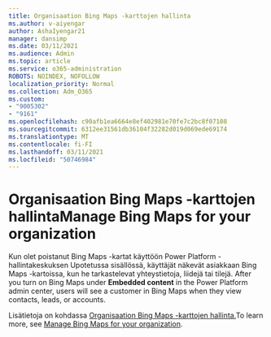 ```yaml
---
title: Organisaation Bing Maps -karttojen hallinta
ms.author: v-aiyengar
author: AshaIyengar21
manager: dansimp
ms.date: 03/11/2021
ms.audience: Admin
ms.topic: article
ms.service: o365-administration
ROBOTS: NOINDEX, NOFOLLOW
localization_priority: Normal
ms.collection: Adm_O365
ms.custom:
- "9005302"
- "9161"
ms.openlocfilehash: c90afb1ea6664e8ef402981e70fe7c2bc8f07108
ms.sourcegitcommit: 6312ee31561db36104f32282d019d069ede69174
ms.translationtype: MT
ms.contentlocale: fi-FI
ms.lasthandoff: 03/11/2021
ms.locfileid: "50746984"
---
```

# <a name="manage-bing-maps-for-your-organization"></a><span data-ttu-id="3d9df-102">Organisaation Bing Maps -karttojen hallinta</span><span class="sxs-lookup"><span data-stu-id="3d9df-102">Manage Bing Maps for your organization</span></span>

<span data-ttu-id="3d9df-103">Kun olet poistanut Bing Maps -kartat käyttöön Power Platform -hallintakeskuksen Upotetussa sisällössä, käyttäjät näkevät asiakkaan Bing Maps -kartoissa, kun he tarkastelevat yhteystietoja, liidejä tai tilejä. </span><span class="sxs-lookup"><span data-stu-id="3d9df-103">After you turn on Bing Maps under **Embedded content** in the Power Platform admin center, users will see a customer in Bing Maps when they view contacts, leads, or accounts.</span></span>

<span data-ttu-id="3d9df-104">Lisätietoja on kohdassa [Organisaation Bing Maps -karttojen hallinta.](https://go.microsoft.com/fwlink/?linkid=2152757)</span><span class="sxs-lookup"><span data-stu-id="3d9df-104">To learn more, see [Manage Bing Maps for your organization](https://go.microsoft.com/fwlink/?linkid=2152757).</span></span>